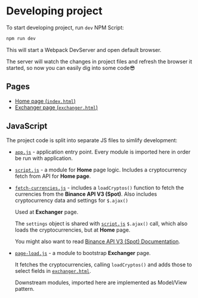 # Developing project

To start developing project, run `dev` NPM Script:

```bash
npm run dev
```

This will start a Webpack DevServer and open default browser.

The server will watch the changes in project files and refresh the browser it started, so now you can easily dig into some code😎

## Pages

- [Home page (`index.html`)](../src/index.html)
- [Exchanger page (`exchanger.html`)](../src/index.html)

## JavaScript

The project code is split into separate JS files to simlify development:

- [`app.js`](../src/js/app.js) - application entry point. Every module is imported here in order be run with application.

- [`script.js`](../src/js/files/script.js) - a module for **Home** page logic. Includes a cryptocurrency fetch from API for **Home page**.

- [`fetch-currencies.js`](../src/js/files/fetch-currencies.js) - includes a `loadCryptos()` function to fetch the currencies from the **Binance API V3 (Spot)**. Also includes cryptocurrency data and settings for `$.ajax()`

    Used at **Exchanger** page.

    The `settings` object is shared with [`script.js`](../src/js/files/script.js) `$.ajax()` call, which also loads the cryptocurrencies, but at **Home** page.

    You might also want to read [Binance API V3 (Spot) Documentation](https://binance-docs.github.io/apidocs/spot/en).

- [`page-load.js`](../src/js/files/exchanger/page-load.js) - a module to bootstrap **Exchanger** page.

    It fetches the cryptocurrencies, calling `loadCryptos()` and adds those to select fields in [`exchanger.html`](../src/exchanger.html).

    Downstream modules, imported here are implemented as Model/View pattern.
